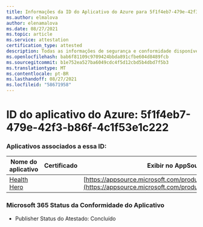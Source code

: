 ```yaml
---
title: Informações da ID do Aplicativo do Azure para 5f1f4eb7-479e-42f3-b86f-4c1f53e1c222
ms.author: elmalova
author: elenamalova
ms.date: 08/27/2021
ms.topic: article
ms.service: attestation
certification_type: attested
description: Todas as informações de segurança e conformidade disponíveis para 5f1f4eb7-479e-42f3-b86f-4c1f53e1c222.
ms.openlocfilehash: bab6f81109c9709424bbda891cfbe604d8489fcb
ms.sourcegitcommit: b1e752ea527ba6049cdc4f5d12cbd5b4dbd7f5b3
ms.translationtype: MT
ms.contentlocale: pt-BR
ms.lasthandoff: 08/27/2021
ms.locfileid: "58671958"
---
```

# <a name="azure-app-id-5f1f4eb7-479e-42f3-b86f-4c1f53e1c222"></a>ID do aplicativo do Azure: 5f1f4eb7-479e-42f3-b86f-4c1f53e1c222


### <a name="apps-associated-with-this-id"></a>Aplicativos associados a essa ID:
| **Nome do aplicativo** | **Certificado** | **Exibir no AppSource** |
|--------------|---------------|-----------------------|
| [Health Hero](https://docs.microsoft.com/microsoft-365-app-certification/forward/WA200001405) |  | [https://appsource.microsoft.com/product/office/WA200001405](https://appsource.microsoft.com/product/office/WA200001405) |

### <a name="microsoft-365-app-compliance-status"></a>Microsoft 365 Status da Conformidade do Aplicativo
- Publisher Status do Atestado: Concluído
